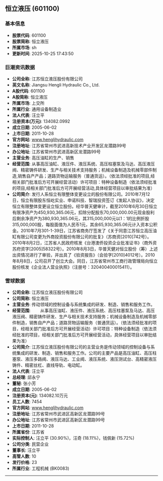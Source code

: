 ## 恒立液压 (601100)

### 基本信息

- **股票代码**: 601100
- **股票简称**: 恒立液压
- **所属市场**: sh
- **更新时间**: 2025-10-25 17:43:50

### 巨潮资讯数据

- **公司全称**: 江苏恒立液压股份有限公司
- **英文名称**: Jiangsu Hengli Hydraulic Co., Ltd.
- **A股代码**: 601100
- **A股简称**: 恒立液压
- **所属市场**: 上交所
- **所属行业**: 通用设备制造业
- **法人代表**: 汪立平
- **注册资本(万元)**: 134082.0992
- **成立日期**: 2005-06-02
- **上市日期**: 2011-10-28
- **官方网站**: www.henglihydraulic.com
- **注册地址**: 江苏省常州市武进高新技术产业开发区龙潜路99号
- **办公地址**: 江苏省常州市武进高新区龙潜路99号
- **主营业务**: 高压油缸的生产、销售
- **经营范围**: 从事高压油缸、液压件、液压系统、高压柱塞泵及马达、高压液压阀、精密铸件研发、生产与相关技术支持服务；机械设备制造及机械零部件制造,销售自产产品；道路货物运输服务（普通货运）。（依法须经批准的项目,经相关部门批准后方可开展经营活动）许可项目：特种设备制造（依法须经批准的项目,经相关部门批准后方可开展经营活动,具体经营项目以审批结果为准）
- **公司简介**: 发行人系恒立有限整体变更设立的股份有限公司。2010年7月12日，恒立有限股东恒屹实业、申诺科技、智瑞投资签订《发起人协议》，决定恒立有限整体变更设立恒立股份。经华普天健审计，截至2010年6月30日恒立有限净资产为450,930,365.06元，扣除分配股东70,000,000.00元现金股利后剩余净资产为380,930,365.06元，其315,000,000元以1：1的比例折股315,000,000股，每股面值为人民币1元，其余65,930,365.06元计入资本公积金。2010年7月301-1-39日，江苏省商务厅签发了《关于同意江苏恒立高压油缸有限公司变更为外商投资股份有限公司的批复》（苏商资[2010]742号）。2010年8月2日，江苏省人民政府核发《台港澳侨投资企业批准证书》（商外资苏府资字[2005]58322号）。2010年8月3日，华普天健对恒立股份（筹）上述出资情况进行了审验，并出具了《验资报告》（会验字[2010]4012号）。2010年8月8日，公司召开了创立大会。同日，江苏省常州市工商行政管理局向恒立股份核发《企业法人营业执照》（注册号：320400400015411）。

### 雪球数据

- **公司全称**: 江苏恒立液压股份有限公司
- **公司简称**: 恒立液压
- **主营业务**: 传动领域的控制设备与系统集成的研发、制造、销售和服务工作。
- **经营范围**: 　　从事高压油缸、液压件、液压系统、高压柱塞泵及马达、高压液压阀、精密铸件研发、生产与相关技术支持服务；机械设备制造及机械零部件制造，销售自产产品；道路货物运输服务（普通货运）。（依法须经批准的项目，经相关部门批准后方可开展经营活动）许可项目：特种设备制造（依法须经批准的项目，经相关部门批准后方可开展经营活动，具体经营项目以审批结果为准）
- **公司简介**: 江苏恒立液压股份有限公司的主营业务是传动领域的控制设备与系统集成的研发、制造、销售和服务工作。公司的主要产品是高压油缸、高压柱塞泵、液压多路阀、液压马达、工业阀、液压系统、液压测试台、高精密液压铸件、精密丝杠、直线导轨、电动缸。
- **法人代表**: 汪立平
- **总经理**: 邱永宁
- **董秘**: 张小芳
- **成立日期**: 2005-06-02
- **注册资本(元)**: 134082.10万元
- **员工人数**: 7454
- **官方网站**: www.henglihydraulic.com
- **注册地址**: 江苏省常州市武进区高新区龙潜路99号
- **办公地址**: 江苏省常州市武进区高新区龙潜路99号
- **上市日期**: 2011-10-28
- **所属省份**: 江苏省
- **实际控制人**: 汪立平 (30.90%)，汪奇 (18.11%)，钱佩新 (15.72%)
- **公司分类**: 民营企业
- **董事长**: 汪立平
- **高管人数**: 10
- **发行价格**: 23
- **所属行业**: 工程机械 (BK0083)

---